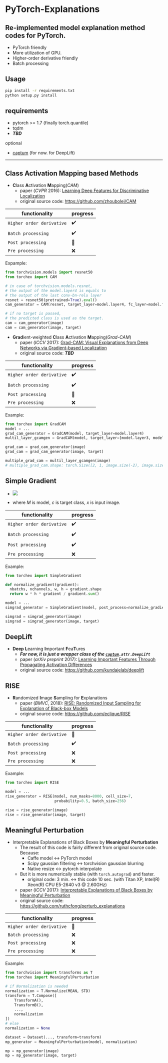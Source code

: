 # PyTorch-Explanations

## Re-implemented model explanation method codes for PyTorch.

- PyTorch friendly
- More utilization of GPU.
- Higher-order derivative friendly
- Batch processing

## Usage

```sh
pip install -r requirements.txt
python setup.py install
```

## requirements

- pytorch >= 1.7 (finally torch.quantile)
- tqdm
- ***TBD***

optional
- [captum](https://captum.ai/) (for now. for DeepLift)

---

## Class Activation Mapping based Methods
- **C**lass **A**ctivation **M**apping(*CAM*)
  - paper (*CVPR* 2016): [Learning Deep Features for Discriminative Localization](https://arxiv.org/pdf/1512.04150.pdf)
  - original source code: https://github.com/zhoubolei/CAM

| functionality | progress |
| --- | --- |
| `Higher order derivative` | :heavy_check_mark: |
| `Batch processing` | :heavy_check_mark: |
| `Post processing` | :bug: |
| `Pre processing` | :x: |

Expample: 
```python
from torchvision.models import resnet50
from torchex import CAM

# in case of torchvision.models.resnet,
# the output of the model.layer4 is equals to
# the output of the last conv-bn-relu layer
resnet = resnet50(pretrained=True).eval()
cam_generator = CAM(resnet, target_layer=model.layer4, fc_layer=model.fc)

# if no target is passed,
# the predicted class is used as the target.
cam = cam_generator(image)
cam = cam_generator(image, target)
```

- **Grad**ient-weighted **C**lass **A**ctivation **M**apping(*Grad-CAM*)
  - paper (*ICCV* 2017): [Grad-CAM: Visual Explanations from Deep Networks via Gradient-based Localization](https://openaccess.thecvf.com/content_iccv_2017/html/Selvaraju_Grad-CAM_Visual_Explanations_ICCV_2017_paper.html)
  - original source code: ***TBD***

| functionality | progress |
| --- | --- |
| `Higher order derivative` | :heavy_check_mark: |
| `Batch processing` | :heavy_check_mark: |
| `Post processing` | :bug: |
| `Pre processing` | :x: |

Example:
```python
from torchex import GradCAM
model = ...
grad_cam_generator = GradCAM(model, target_layer=model.layer4)
multil_layer_gcamgen = GradCAM(model, target_layer=[model.layer3, model.layer4])

grad_cam = grad_cam_generator(image)
grad_cam = grad_cam_generator(image, target)

multiple_grad_cam = multil_layer_gcamgen(image)
# multiple_grad_cam.shape: torch.Size([2, 1, image.size(-2), image.size(-1)])
```

## Simple Gradient
- ![](https://latex.codecogs.com/svg.latex?SimpleGradient=\frac{\partial%20M(x)_c}{\partial%20x})

- where *M* is model, *c* is target class, *x* is input image.

| functionality | progress |
| --- | --- |
| `Higher order derivative` | :heavy_check_mark: |
| `Batch processing` | :heavy_check_mark: |
| `Post processing` | :heavy_check_mark: |
| `Pre processing` | :x: |

Example:
```python
from torchex import SimpleGradient

def normalize_gradient(gradient):
  nbatchs, nchannels, w, h = gradient.shape
  return w * h * gradient / gradient.sum()

model = ...
simgrad_generator = SimpleGradient(model, post_process=normalize_gradient)

simgrad = simgrad_generator(image)
simgrad = simgrad_generator(image, target)
```

## DeepLift

- **Deep** **L**earning **I**mportant **F**ea**T**ures
  - ***For now, it is just a wrapper class of the  [`captum`](https://captum.ai/)`.attr.DeepLift`***
  - paper (*arXiv preprint* 2017):
  [Learning Important Features Through Propagating Activation Differences](https://arxiv.org/abs/1704.02685)
  - original source code: https://github.com/kundajelab/deeplift

## RISE

- **R**andomized **I**mage **S**ampling for **E**xplanations
  - paper (*BMVC*, 2018): [RISE: Randomized Input Sampling for Explanation of Black-box Models](https://arxiv.org/abs/1806.07421)
  - original source code: https://github.com/eclique/RISE

| functionality | progress |
| --- | --- |
| `Higher order derivative` | :no_good: |
| `Batch processing` | :heavy_check_mark: |
| `Post processing` | :x: |
| `Pre processing` | :x: |

Example:
```python
from torchex import RISE

model = ...
rise_generator = RISE(model, num_masks=8000, cell_size=7,
                      probability=0.5, batch_size=256)

rise = rise_generator(image)
rise = rise_generator(image, target)
```

## Meaningful Perturbation
- Interpretable Explanations of Black Boxes by **Meaningful Perturbation**
  - The result of this code is fairly different from original source code. Because:
    - Caffe model :left_right_arrow: PyTorch model
    - Scipy gaussian filtering :left_right_arrow: torchvision gaussian blurring
    - Native resize :left_right_arrow: pytorch interpolate
  - But it is more numerically stable (with `torch.autograd`) and faster.
    - original code: 3 min. :left_right_arrow: this code 10 sec. (with Titan XP, Intel(R) Xeon(R) CPU E5-2640 v3 @ 2.60GHz)
  - paper (*ICCV* 2017): [Interpretable Explanations of Black Boxes by Meaningful Perturbation](https://openaccess.thecvf.com/content_iccv_2017/html/Fong_Interpretable_Explanations_of_ICCV_2017_paper.html)
  - original source code: https://github.com/ruthcfong/perturb_explanations

| functionality | progress |
| --- | --- |
| `Higher order derivative` | :no_good: |
| `Batch processing` | :x: |
| `Post processing` | :x: |
| `Pre processing` | :x: |

Example:
```python
from torchvision import transforms as T
from torchex import MeaningfulPerturbation

# if Normalization is needed
normalization = T.Normalize(MEAN, STD)
transform = T.Compose([
    TransformA(),
    TransformB(),
    ...,
    normalization
])
# else
normalization = None

dataset = Dataset(..., transform=transform)
mp_generator = MeaningfulPerturbation(model, normalization)

mp = mp_generator(image)
mp = mp_generator(image, target)
```